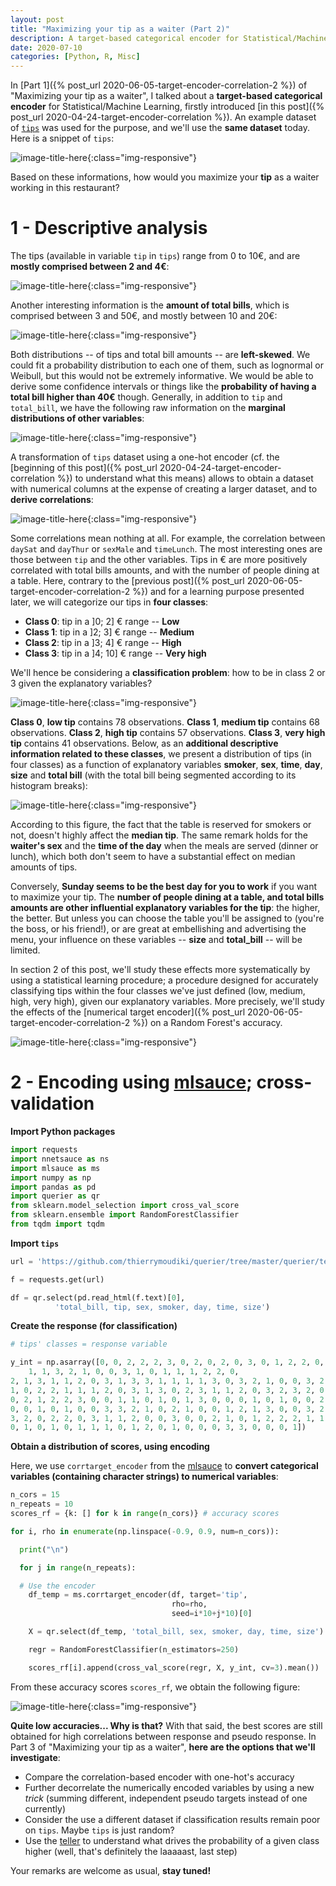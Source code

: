 ```yaml
---
layout: post
title: "Maximizing your tip as a waiter (Part 2)"
description: A target-based categorical encoder for Statistical/Machine Learning (based on correlations) Part 3.
date: 2020-07-10
categories: [Python, R, Misc]
---
```




In [Part 1]({% post_url 2020-06-05-target-encoder-correlation-2 %}) of "Maximizing your tip as a waiter", I talked about a __target-based categorical encoder__ for Statistical/Machine Learning, firstly introduced [in this post]({% post_url 2020-04-24-target-encoder-correlation %}). An example dataset of [`tips`](https://github.com/thierrymoudiki/querier/tree/master/querier/tests/data/tips.csv) was used for the purpose, and we'll use the __same dataset__ today. Here is a snippet of `tips`:

![image-title-here]({{base}}/images/2020-07-10/2020-07-10-image0.png){:class="img-responsive"}

Based on these informations, how would you maximize your __tip__ as a waiter working in this restaurant? 

# 1 - Descriptive analysis

The tips (available in variable `tip` in `tips`) range from 0 to 10€, and are __mostly comprised between 2 and 4€__: 

![image-title-here]({{base}}/images/2020-07-10/2020-07-10-image2.png){:class="img-responsive"}

Another interesting information is the __amount of total bills__, which is comprised between 3 and 50€, and mostly between 10 and 20€: 

![image-title-here]({{base}}/images/2020-07-10/2020-07-10-image3.png){:class="img-responsive"}

Both distributions -- of tips and total bill amounts -- are __left-skewed__. We could fit a probability distribution to each one of them, such as lognormal or Weibull, but this would not be extremely informative. We would be able to derive some confidence intervals or things like the __probability of having a total bill higher than 40€__ though. Generally, in addition to `tip` and `total_bill`, we have the following raw information on the __marginal distributions of  other variables__:

![image-title-here]({{base}}/images/2020-07-10/2020-07-10-image3.5.png){:class="img-responsive"}


A transformation of `tips` dataset using a one-hot encoder (cf. the [beginning of this post]({% post_url 2020-04-24-target-encoder-correlation %}) to understand what this means) allows to obtain a dataset with numerical columns at the expense of creating a larger dataset, and to __derive correlations__: 

![image-title-here]({{base}}/images/2020-07-10/2020-07-10-image1.png){:class="img-responsive"}

Some correlations mean nothing at all. For example, the correlation between `daySat` and `dayThur` or `sexMale` and `timeLunch`. The most interesting ones are those between `tip` and the other variables. Tips in € are more positively correlated with total bills amounts, and with the number of people dining at a table. Here, contrary to the [previous post]({% post_url 2020-06-05-target-encoder-correlation-2 %}) and for a learning purpose presented later, we will categorize our tips in __four classes__: 

- __Class 0__: tip in a ]0; 2] € range -- __Low__
- __Class 1__: tip in a ]2; 3] € range -- __Medium__
- __Class 2__: tip in a ]3; 4] € range -- __High__
- __Class 3__: tip in a ]4; 10] € range -- __Very high__

We'll hence be considering a __classification problem__: how to be in class 2 or 3 given the explanatory variables?

![image-title-here]({{base}}/images/2020-07-10/2020-07-10-image4.png){:class="img-responsive"}

__Class 0__, __low tip__ contains 78 observations. __Class 1__, __medium tip__ contains 68 observations.  __Class 2__, __high tip__ contains 57 observations. __Class 3__, __very high tip__ contains 41 observations. Below, as an __additional descriptive information related to these classes__, we present a distribution of tips (in four classes) as a function of explanatory variables __smoker__, __sex__, __time__, __day__, __size__ and __total bill__ (with the total bill being segmented according to its histogram breaks): 

![image-title-here]({{base}}/images/2020-07-10/2020-07-10-image5.png){:class="img-responsive"}

According to this figure, the fact that the table is reserved for smokers or not, doesn't highly affect the __median tip__. The same remark holds for the __waiter's sex__ and the __time of the day__ when the meals are served (dinner or lunch), which both don't seem to have a substantial effect on  median amounts of tips. 

Conversely, __Sunday seems to be the best day for you to work__ if you want to maximize your tip. The __number of people dining at a table, and total bills amounts are other influential explanatory variables for the tip__: the higher, the better. But unless you can choose the table you'll be assigned to (you're the boss, or his friend!), or are great at embellishing and advertising the menu, your influence on these variables -- **size** and **total_bill** -- will be limited.

In section 2 of this post, we'll study these effects more systematically by using a statistical learning procedure; a procedure designed for accurately classifying tips within the four classes we've just defined (low, medium, high, very high), given our explanatory variables. More precisely, we'll study the effects of the [numerical target encoder]({% post_url 2020-06-05-target-encoder-correlation-2 %}) on a Random Forest's accuracy.

![image-title-here]({{base}}/images/2020-07-10/2020-07-10-image6.png){:class="img-responsive"}

# 2 - Encoding using [mlsauce](https://github.com/thierrymoudiki/mlsauce); cross-validation

**Import Python packages**

```python
import requests
import nnetsauce as ns
import mlsauce as ms
import numpy as np
import pandas as pd
import querier as qr
from sklearn.model_selection import cross_val_score
from sklearn.ensemble import RandomForestClassifier
from tqdm import tqdm
```

**Import `tips`**

```python
url = 'https://github.com/thierrymoudiki/querier/tree/master/querier/tests/data/tips.csv'

f = requests.get(url)

df = qr.select(pd.read_html(f.text)[0], 
          'total_bill, tip, sex, smoker, day, time, size')
```

**Create the response (for classification)**

```python
# tips' classes = response variable

y_int = np.asarray([0, 0, 2, 2, 2, 3, 0, 2, 0, 2, 0, 3, 0, 1, 2, 2, 0, 2, 2, 2, 3, 
	1, 1, 3, 2, 1, 0, 0, 3, 1, 0, 1, 1, 1, 2, 2, 0,
2, 1, 3, 1, 1, 2, 0, 3, 1, 3, 3, 1, 1, 1, 1, 3, 0, 3, 2, 1, 0, 0, 3, 2, 0, 0, 2, 1, 2, 1, 0, 1, 1, 0, 1, 2, 3,
1, 0, 2, 2, 1, 1, 1, 2, 0, 3, 1, 3, 0, 2, 3, 1, 1, 2, 0, 3, 2, 3, 2, 0, 1, 0, 1, 1, 1, 2, 3, 0, 3, 3, 2, 2, 1,
0, 2, 1, 2, 2, 3, 0, 0, 1, 1, 0, 1, 0, 1, 3, 0, 0, 0, 1, 0, 1, 0, 0, 2, 0, 0, 0, 0, 1, 2, 3, 3, 3, 1, 0, 0, 0,
0, 0, 1, 0, 1, 0, 0, 3, 3, 2, 1, 0, 2, 1, 0, 0, 1, 2, 1, 3, 0, 0, 3, 2, 3, 2, 2, 2, 0, 0, 2, 2, 2, 3, 2, 3, 1,
3, 2, 0, 2, 2, 0, 3, 1, 1, 2, 0, 0, 3, 0, 0, 2, 1, 0, 1, 2, 2, 2, 1, 1, 1, 0, 3, 3, 1, 3, 0, 1, 0, 0, 2, 1, 2,
0, 1, 0, 1, 0, 1, 1, 1, 0, 1, 2, 0, 1, 0, 0, 0, 3, 3, 0, 0, 0, 1])

```

**Obtain a distribution of scores, using encoding**

Here, we use `corrtarget_encoder` from the [mlsauce](https://github.com/thierrymoudiki/mlsauce) to __convert categorical variables (containing character strings) to numerical variables__: 

```python
n_cors = 15
n_repeats = 10
scores_rf = {k: [] for k in range(n_cors)} # accuracy scores

for i, rho in enumerate(np.linspace(-0.9, 0.9, num=n_cors)):

  print("\n")

  for j in range(n_repeats):

  # Use the encoder
    df_temp = ms.corrtarget_encoder(df, target='tip', 
                                    rho=rho, 
                                    seed=i*10+j*10)[0]

    X = qr.select(df_temp, 'total_bill, sex, smoker, day, time, size').values    

    regr = RandomForestClassifier(n_estimators=250) 

    scores_rf[i].append(cross_val_score(regr, X, y_int, cv=3).mean()) 
```

From these accuracy scores `scores_rf`, we obtain the following figure:

![image-title-here]({{base}}/images/2020-07-10/2020-07-10-image7.png){:class="img-responsive"}

__Quite low accuracies... Why is that?__ With that said, the best scores are still obtained for high correlations between response and pseudo response. In Part 3 of "Maximizing your tip as a waiter", __here are the options that we'll investigate__: 

- Compare the correlation-based encoder with one-hot's accuracy
- Further decorrelate the numerically encoded variables by using a new *trick* (summing different, independent pseudo targets instead of one currently)
- Consider the use a different dataset if classification results remain poor on `tips`. Maybe `tips` is just random?
- Use the [teller](https://github.com/thierrymoudiki/teller) to understand what drives the probability of a given class higher (well, that's definitely the laaaaast, last step)


Your remarks are welcome as usual, **stay tuned!**